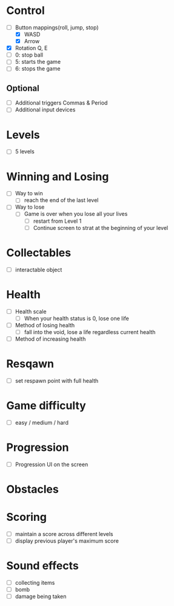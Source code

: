 # Control
- [ ] Button mappings(roll, jump, stop)
  - [x] WASD
  - [x] Arrow
- [x] Rotation Q, E
- [ ] 0: stop ball
- [ ] 5: starts the game
- [ ] 6: stops the game

## Optional
- [ ] Additional triggers Commas & Period
- [ ] Additional input devices 

# Levels
- [ ] 5 levels

# Winning and Losing
- [ ] Way to win
  - [ ] reach the end of the last level
- [ ] Way to lose
  - [ ] Game is over when you lose all your lives
    - [ ] restart from Level 1
    - [ ] Continue screen to strat at the beginning of your level
# Collectables
- [ ] interactable object

# Health
- [ ] Health scale
  - [ ] When your health status is 0, lose one life
- [ ] Method of losing health
  - [ ] fall into the void, lose a life regardless current health
- [ ] Method of increasing health

# Resqawn
- [ ] set respawn point with full health

# Game difficulty
- [ ] easy / medium / hard

# Progression
- [ ] Progression UI on the screen

# Obstacles

# Scoring
- [ ] maintain a score across different levels
- [ ] display previous player's maximum score

# Sound effects
- [ ] collecting items
- [ ] bomb
- [ ] damage being taken